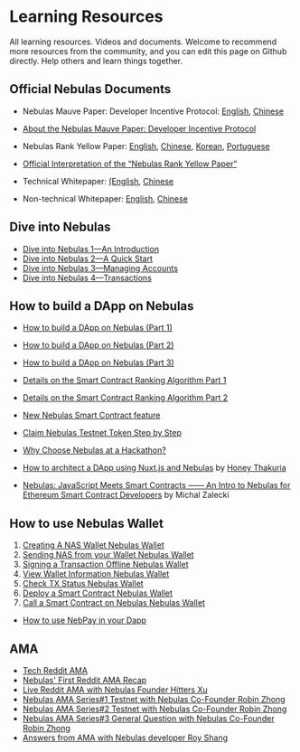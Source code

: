 # Learning Resources

All learning resources. Videos and documents. Welcome to recommend more resources from the community, and you can edit this page on Github directly. Help others and learn things together.


## Official Nebulas Documents

- Nebulas Mauve Paper: Developer Incentive Protocol: [English](https://nebulas.io/docs/NebulasMauvepaper.pdf), [Chinese](https://nebulas.io/docs/NebulasMauvepaperZh.pdf)
- [About the Nebulas Mauve Paper: Developer Incentive Protocol](https://medium.com/nebulasio/nebulas-mauve-paper-developer-incentive-protocol-37bb90e52a20)

- Nebulas Rank Yellow Paper: [English](https://nebulas.io/docs/NebulasYellowpaper.pdf), [Chinese](https://nebulas.io/docs/NebulasYellowpaperZh.pdf), [Korean](https://nebulas.io/docs/NebulasYellowpaperKr.pdf), [Portuguese](https://nebulas.io/docs/NebulasYellowpaperPt.pdf)
- [Official Interpretation of the “Nebulas Rank Yellow Paper”](https://medium.com/nebulasio/official-interpretation-of-nebulas-rank-yellow-paper-dd18293cd9a9)

- Technical Whitepaper: [(English](https://nebulas.io/docs/NebulasTechnicalWhitepaper.pdf), [Chinese](https://nebulas.io/docs/NebulasTechnicalWhitepaperZh.pdf)

- Non-technical Whitepaper: [English](https://nebulas.io/docs/NebulasWhitepaper.pdf), [Chinese](https://nebulas.io/docs/NebulasWhitepaperZh.pdf)

## Dive into Nebulas

- [Dive into Nebulas 1—An Introduction](https://medium.com/nebulasio/dive-into-nebulas-1-introduction-3ec8bc73571c)
- [Dive into Nebulas 2—A Quick Start](https://medium.com/nebulasio/dive-into-nebulas-2-quick-start-105da9df80e1)
- [Dive into Nebulas 3—Managing Accounts](https://medium.com/nebulasio/dive-into-nebulas-3-accounts-3ebd208858d6)
- [Dive into Nebulas 4—Transactions](https://medium.com/nebulasio/dive-into-nebulas-4-transactions-2a13845e1d03)

## How to build a DApp on Nebulas

- [How to build a DApp on Nebulas (Part 1)](https://medium.com/nebulasio/how-to-build-a-dapp-on-nebulas-part-1-da4eaf9399bc)
- [How to build a DApp on Nebulas (Part 2)](https://medium.com/nebulasio/how-to-build-a-dapp-on-nebulas-part-2-5424789f7417)
- [How to build a DApp on Nebulas (Part 3)](https://medium.com/nebulasio/how-to-build-a-dapp-on-nebulas-part3-3586126aa124)

- [Details on the Smart Contract Ranking Algorithm Part 1](https://medium.com/nebulasio/details-on-the-smart-contract-ranking-algorithm-part-1-723143c689c3)
- [Details on the Smart Contract Ranking Algorithm Part 2](https://medium.com/nebulasio/details-on-the-smart-contract-ranking-algorithm-part-2-64341011e5e5)

- [New Nebulas Smart Contract feature](https://medium.com/nebulasio/new-nebulas-smart-contract-feature-e15046804b3c)
- [Claim Nebulas Testnet Token Step by Step](https://medium.com/nebulasio/claim-nebulas-testnet-token-step-by-step-6156400fdd38)
- [Why Choose Nebulas at a Hackathon?](https://medium.com/nebulasio/why-choose-nebulas-at-a-hackathon-562ab8065a30)
- [How to architect a DApp using Nuxt.js and Nebulas](https://medium.freecodecamp.org/architecting-dapp-using-nuxt-js-nebulas-fc00712ae341) by [Honey Thakuria](https://medium.com/@HoneyThakuria)
- [Nebulas: JavaScript Meets Smart Contracts —— An Intro to Nebulas for Ethereum Smart Contract Developers](https://www.tooploox.com/blog/nebulas-javascript-meets-smart-contracts) by Michal Zalecki

## How to use Nebulas Wallet

1. [Creating A NAS Wallet Nebulas Wallet](https://medium.com/nebulasio/creating-a-nas-wallet-9d01b5fa2df6)
2. [Sending NAS from your Wallet Nebulas Wallet](https://medium.com/nebulasio/sending-nas-from-your-wallet-be1b958c4e5d)
3. [Signing a Transaction Offline Nebulas Wallet](https://medium.com/nebulasio/signing-a-transaction-offline-ae8278f45201)
4. [View Wallet Information Nebulas Wallet](https://medium.com/nebulasio/view-wallet-information-fcea3ea35d94)
5. [Check TX Status Nebulas Wallet](https://medium.com/nebulasio/check-tx-status-8dc7dd9b79de)
6. [Deploy a Smart Contract Nebulas Wallet](https://medium.com/nebulasio/deploy-a-smart-contract-1e781e13c22e)
7. [Call a Smart Contract on Nebulas Nebulas Wallet](https://medium.com/nebulasio/call-a-smart-contract-on-nebulas-3522038aec18)

- [How to use NebPay in your Dapp](https://medium.com/nebulasio/how-to-use-nebpay-in-your-dapp-8e785e560fbb)

## AMA

- [Tech Reddit AMA](https://medium.com/nebulasio/tech-reddit-ama-ab0c87484773)
- [Nebulas' First Reddit AMA Recap](https://medium.com/nebulasio/nebulas-first-reddit-ama-recap-3f5b75c26c9a)
- [Live Reddit AMA with Nebulas Founder Hitters Xu](https://medium.com/nebulasio/live-reddit-ama-with-nebulas-founder-hitters-xu-46e8f1a89fa)
- [Nebulas AMA Series#1 Testnet with Nebulas Co-Founder Robin Zhong](https://medium.com/nebulasio/nebulas-ama-series-1-testnet-e2b751fad48a)
- [Nebulas AMA Series#2 Testnet with Nebulas Co-Founder Robin Zhong](https://medium.com/nebulasio/nebulas-ama-series-2-testnet-with-nebulas-co-founder-and-cto-robin-zhong-b54a1b33b85e)
- [Nebulas AMA Series#3 General Question with Nebulas Co-Founder Robin Zhong](https://medium.com/nebulasio/nebulas-ama-series-3-general-question-with-nebulas-co-founder-and-cto-robin-zhong-329d01250e00)
- [Answers from AMA with Nebulas developer Roy Shang](https://medium.com/nebulasio/answers-from-the-ama-with-nebulas-lead-core-developer-roy-shang-c4382ac09424)


